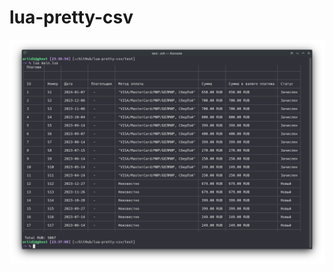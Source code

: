 # lua-pretty-csv
![Screenshot](https://github.com/uriid1/lua-pretty-csv/blob/main/test/screenshot.png)